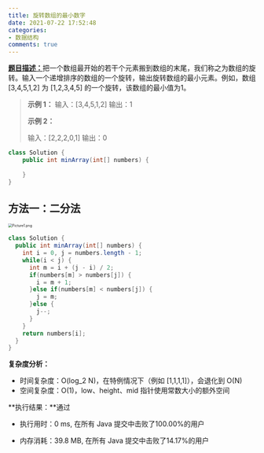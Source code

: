 ```yaml
---
title: 旋转数组的最小数字
date: 2021-07-22 17:52:48
categories:
- 数据结构
comments: true
---
```


[**题目描述：**](https://leetcode-cn.com/problems/xuan-zhuan-shu-zu-de-zui-xiao-shu-zi-lcof/)把一个数组最开始的若干个元素搬到数组的末尾，我们称之为数组的旋转。输入一个递增排序的数组的一个旋转，输出旋转数组的最小元素。例如，数组 [3,4,5,1,2] 为 [1,2,3,4,5] 的一个旋转，该数组的最小值为1。  

<!-- more -->

> **示例 1：**
> 输入：[3,4,5,1,2]
> 输出：1
>
> **示例 2：**
>
> 输入：[2,2,2,0,1]
> 输出：0


```java
class Solution {
    public int minArray(int[] numbers) {
        
    }
}
```



## 方法一：二分法

<img src="https://pic.leetcode-cn.com/5884538fb9541a31a807d59c81226ded3dcd61df66efcdeb000165036ea68bb9-Picture1.png" alt="Picture1.png" style="zoom:50%;" />

```java
class Solution {
  public int minArray(int[] numbers) {
    int i = 0, j = numbers.length - 1;
    while(i < j) {
      int m = i + (j - i) / 2;
      if(numbers[m] > numbers[j]) {
        i = m + 1;
      }else if(numbers[m] < numbers[j]) {
        j = m;
      }else {
        j--;
      }
    }
    return numbers[i];
  }
}
```

**复杂度分析：**

- 时间复杂度：O(log_2 N)，在特例情况下（例如 [1,1,1,1]），会退化到 O(N)
- 空间复杂度：O(1)，low、height、mid 指针使用常数大小的额外空间

**执行结果：**通过

- 执行用时：0 ms, 在所有 Java 提交中击败了100.00%的用户

- 内存消耗：39.8 MB, 在所有 Java 提交中击败了14.17%的用户